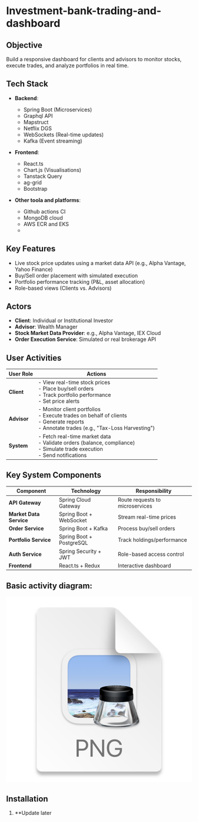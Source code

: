 # Investment-bank-trading-and-dashboard

## Objective
Build a responsive dashboard for clients and advisors to monitor stocks, execute trades, and analyze portfolios in real time.

## Tech Stack
- **Backend**: 
  - Spring Boot (Microservices)
  - Graphql API
  - Mapstruct
  - Netflix DGS
  - WebSockets (Real-time updates)
  - Kafka (Event streaming)
    
  
- **Frontend**: 
  - React.ts 
  - Chart.js (Visualisations)
  - Tanstack Query
  - ag-grid
  - Bootstrap
 
- **Other toola and platforms**: 
  - Github actions CI
  - MongoDB cloud
  - AWS ECR and EKS
  - 

## Key Features
- Live stock price updates using a market data API (e.g., Alpha Vantage, Yahoo Finance)
- Buy/Sell order placement with simulated execution
- Portfolio performance tracking (P&L, asset allocation)
- Role-based views (Clients vs. Advisors)

## Actors
- **Client**: Individual or Institutional Investor
- **Advisor**: Wealth Manager
- **Stock Market Data Provider**: e.g., Alpha Vantage, IEX Cloud
- **Order Execution Service**: Simulated or real brokerage API

## User Activities

| User Role | Actions |
|-----------|---------|
| **Client** | - View real-time stock prices<br>- Place buy/sell orders<br>- Track portfolio performance<br>- Set price alerts |
| **Advisor** | - Monitor client portfolios<br>- Execute trades on behalf of clients<br>- Generate reports<br>- Annotate trades (e.g., "Tax-Loss Harvesting") |
| **System** | - Fetch real-time market data<br>- Validate orders (balance, compliance)<br>- Simulate trade execution<br>- Send notifications |

## Key System Components

| Component            | Technology                        | Responsibility                        |
|---------------------|----------------------------------|--------------------------------------|
| **API Gateway**     | Spring Cloud Gateway             | Route requests to microservices      |
| **Market Data Service** | Spring Boot + WebSocket       | Stream real-time prices              |
| **Order Service**   | Spring Boot + Kafka              | Process buy/sell orders              |
| **Portfolio Service**| Spring Boot + PostgreSQL        | Track holdings/performance            |
| **Auth Service**    | Spring Security + JWT            | Role-based access control            |
| **Frontend**        | React.ts + Redux                 | Interactive dashboard                |

## Basic activity diagram:
![img.png](img.png)

## Installation
1. **Update later
